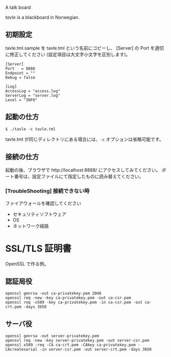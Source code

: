 A talk board

*tavle* is a blackboard in Norwegian.

## 初期設定

tavle.tml.sample を tavle.tml という名前にコピーし、
[Server] の Port を適切に修正してください (設定項目は大文字小文字を区別します)。

```tml
[Server]
Port   = 8888
Endpoint = ""
Debug = false

[Log]
AccessLog = "access.log"
ServerLog = "server.log"
Level = "INFO"
```

## 起動の仕方

    $ ./tavle -c tavle.tml

tavle.tml が同じディレクトリにある場合には、``-c`` オプションは省略可能です。

## 接続の仕方

起動の後、ブラウザで http://localhost:8888/ にアクセスしてみてください。
ポート番号は、設定ファイルにて指定したものに読み替えてください。

### [TroubleShooting] 接続できない時

ファイアウォールを確認してください

  * セキュリティソフトウェア
  * OS
  * ネットワーク経路

# SSL/TLS 証明書

OpenSSL で作る例。

## 認証局役

```
openssl genrsa -out ca-privatekey.pem 2048
openssl req -new -key ca-privatekey.pem -out ca-csr.pem
openssl req -x509 -key ca-privatekey.pem -in ca-csr.pem -out ca-crt.pem -days 3650
```

## サーバ役

```
openssl genrsa -out server-privatekey.pem
openssl req -new -key server-privatekey.pem -out server-csr.pem
openssl x509 -req -CA ca-crt.pem -CAkey ca-privatekey.pem -CAcreateserial -in server-csr.pem -out server-crt.pem -days 3650
```
